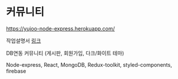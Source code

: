 # 커뮤니티

https://yujoo-node-express.herokuapp.com/

작업설명서 [링크](https://leeyujoo.com/assets/pdf/yujoo_community_information.pdf)

DB연동 커뮤니티 (게시판, 회원가입, 다크/화이트 테마)

Node-express, React, MongoDB, Redux-toolkit, styled-components, firebase
